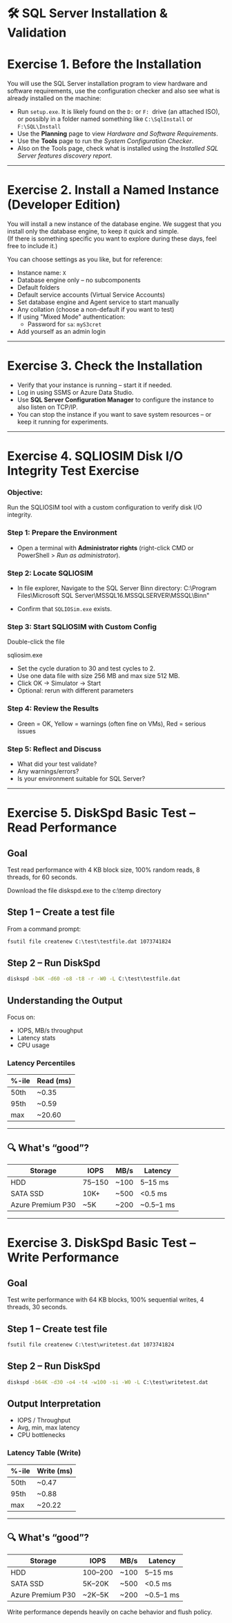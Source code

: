 # 🛠️ SQL Server Installation & Validation

# Exercise 1. Before the Installation

You will use the SQL Server installation program to view hardware and software requirements, use the configuration checker and also see what is already installed on the machine:

- Run `setup.exe`. It is likely found on the `D:` or `F: `drive (an attached ISO), or possibly in a folder named something like `C:\SqlInstall` or `F:\SQL\Install`
- Use the **Planning** page to view *Hardware and Software Requirements*.
- Use the **Tools** page to run the *System Configuration Checker*.
- Also on the Tools page, check what is installed using the *Installed SQL Server features discovery report*.

---

# Exercise 2. Install a Named Instance (Developer Edition)

You will install a new instance of the database engine. We suggest that you install only the database engine, to keep it quick and simple.  
(If there is something specific you want to explore during these days, feel free to include it.)

You can choose settings as you like, but for reference:

- Instance name: `X`
- Database engine only – no subcomponents
- Default folders
- Default service accounts (Virtual Service Accounts)
- Set database engine and Agent service to start manually
- Any collation (choose a non-default if you want to test)
- If using "Mixed Mode" authentication:
  - Password for `sa`: `myS3cret`
- Add yourself as an admin login

---

# Exercise 3. Check the Installation

- Verify that your instance is running – start it if needed.
- Log in using SSMS or Azure Data Studio.
- Use **SQL Server Configuration Manager** to configure the instance to also listen on TCP/IP.
- You can stop the instance if you want to save system resources – or keep it running for experiments.

---

# Exercise 4. SQLIOSIM Disk I/O Integrity Test Exercise

### Objective:
Run the SQLIOSIM tool with a custom configuration to verify disk I/O integrity.

### Step 1: Prepare the Environment

- Open a terminal with **Administrator rights** (right-click CMD or PowerShell > *Run as administrator*).

### Step 2: Locate SQLIOSIM

- In file explorer, Navigate to the SQL Server Binn directory:
C:\Program Files\Microsoft SQL Server\MSSQL16.MSSQLSERVER\MSSQL\Binn"

- Confirm that `SQLIOSim.exe` exists.

### Step 3: Start SQLIOSIM with Custom Config

Double-click the file

sqliosim.exe


- Set the cycle duration to 30 and test cycles to 2.
- Use one data file with size 256 MB and max size 512 MB.
- Click OK → Simulator → Start
- Optional: rerun with different parameters

### Step 4: Review the Results

- Green = OK, Yellow = warnings (often fine on VMs), Red = serious issues

### Step 5: Reflect and Discuss

- What did your test validate?
- Any warnings/errors?
- Is your environment suitable for SQL Server?

---

# Exercise 5. DiskSpd Basic Test – Read Performance

## Goal
Test read performance with 4 KB block size, 100% random reads, 8 threads, for 60 seconds.

Download the file diskspd.exe to the c:\temp directory

## Step 1 – Create a test file
From a command prompt:

```cmd
fsutil file createnew C:\test\testfile.dat 1073741824
```

## Step 2 – Run DiskSpd

```cmd
diskspd -b4K -d60 -o8 -t8 -r -W0 -L C:\test\testfile.dat
```

## Understanding the Output

Focus on:
- IOPS, MB/s throughput
- Latency stats
- CPU usage

### Latency Percentiles

| %-ile  | Read (ms) |
|--------|-----------|
| 50th   | ~0.35     |
| 95th   | ~0.59     |
| max    | ~20.60    |

---

## 🔍 What's “good”?

| Storage           | IOPS   | MB/s   | Latency   |
|-------------------|--------|--------|-----------|
| HDD               | 75–150 | ~100   | 5–15 ms   |
| SATA SSD          | 10K+   | ~500   | <0.5 ms   |
| Azure Premium P30 | ~5K    | ~200   | ~0.5–1 ms |

---

# Exercise 3. DiskSpd Basic Test – Write Performance

## Goal
Test write performance with 64 KB blocks, 100% sequential writes,  4 threads, 30 seconds.

## Step 1 – Create test file

```cmd
fsutil file createnew C:\test\writetest.dat 1073741824
```

## Step 2 – Run DiskSpd

```cmd
diskspd -b64K -d30 -o4 -t4 -w100 -si -W0 -L C:\test\writetest.dat
```

## Output Interpretation

- IOPS / Throughput
- Avg, min, max latency
- CPU bottlenecks

### Latency Table (Write)

| %-ile  | Write (ms) |
|--------|------------|
| 50th   | ~0.47      |
| 95th   | ~0.88      |
| max    | ~20.22     |

---

## 🔍 What's “good”?

| Storage           | IOPS   | MB/s   | Latency   |
|-------------------|--------|--------|-----------|
| HDD               | 100–200| ~100   | 5–15 ms   |
| SATA SSD          | 5K–20K | ~500   | <0.5 ms   |
| Azure Premium P30 | ~2K–5K | ~200   | ~0.5–1 ms |

Write performance depends heavily on cache behavior and flush policy.
